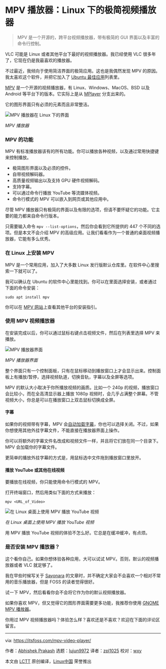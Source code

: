 MPV 播放器：Linux 下的极简视频播放器
======

> MPV 是一个开源的，跨平台视频播放器，带有极简的 GUI 界面以及丰富的命令行控制。

VLC 可能是 Linux 或者其他平台下最好的视频播放器。我已经使用 VLC 很多年了，它现在仍是我最喜欢的播放器。

不过最近，我倾向于使用简洁界面的极简应用。这也是我偶然发现 MPV 的原因。我太喜欢这个软件，并把它加入了 [Ubuntu 最佳应用][1]列表里。

[MPV][2] 是一个开源的视频播放器，有 Linux、Windows、MacOS、BSD 以及 Android 等平台下的版本。它实际上是从 [MPlayer][3] 分支出来的。

它的图形界面只有必须的元素而且非常整洁。

![MPV 播放器在 Linux 下的界面][4]

*MPV 播放器*

### MPV 的功能

MPV 有标准播放器该有的所有功能。你可以播放各种视频，以及通过常用快捷键来控制播放。

  * 极简图形界面以及必须的控件。
  * 自带视频解码器。
  * 高质量视频输出以及支持 GPU 硬件视频解码。
  * 支持字幕。
  * 可以通过命令行播放 YouTube 等流媒体视频。
  * 命令行模式的 MPV 可以嵌入到网页或其他应用中。

尽管 MPV 播放器只有极简的界面以及有限的选项，但请不要怀疑它的功能。它主要的能力都来自命令行版本。

只需要输入命令 `mpv --list-options`，然后你会看到它所提供的 447 个不同的选项。但是本文不会介绍 MPV 的高级应用。让我们看看作为一个普通的桌面视频播放器，它能有多么优秀。

### 在 Linux 上安装 MPV

MPV 是一个常用应用，加入了大多数 Linux 发行版默认仓库里。在软件中心里搜索一下就可以了。

我可以确认在 Ubuntu 的软件中心里能找到。你可以在里面选择安装，或者通过下面的命令安装：

```
sudo apt install mpv
```

你可以在 [MPV 网站][5]上查看其他平台的安装指引。

### 使用 MPV 视频播放器

在安装完成以后，你可以通过鼠标右键点击视频文件，然后在列表里选择 MPV 来播放。

![MPV 播放器界面][6]

*MPV 播放器界面*

整个界面只有一个控制面板，只有在鼠标移动到播放窗口上才会显示出来。控制面板上有播放/暂停，选择视频轨道，切换音轨，字幕以及全屏等选项。

MPV 的默认大小取决于你所播放视频的画质。比如一个 240p 的视频，播放窗口会比较小，而在全高清显示器上播放 1080p 视频时，会几乎占满整个屏幕。不管视频大小，你总是可以在播放窗口上双击鼠标切换成全屏。

#### 字幕

如果你的视频带有字幕，MPV 会[自动加载字幕][7]，你也可以选择关闭。不过，如果你想使用其他外挂字幕文件，不能直接在播放器界面上操作。

你可以将额外的字幕文件名改成和视频文件一样，并且将它们放在同一个目录下。MPV 会加载你的字幕文件。

更简单的播放外挂字幕的方式是，用鼠标选中文件拖到播放窗口里放开。

#### 播放 YouTube 或其他在线视频

要播放在线视频，你只能使用命令行模式的 MPV。

打开终端窗口，然后用类似下面的方式来播放：

```
mpv <URL_of_Video>
```

![在 Linux 桌面上使用 MPV 播放 YouTube 视频][8]

*在 Linux 桌面上使用 MPV 播放 YouTube 视频*

用 MPV 播放 YouTube 视频的体验不怎么好。它总是在缓冲缓冲，有点烦。

### 是否安装 MPV 播放器？

这个看你自己。如果你想体验各种应用，大可以试试 MPV。否则，默认的视频播放器或者 VLC 就足够了。

我在早些时候写关于 [Sayonara][9] 的文章时，并不确定大家会不会喜欢一个相对不常用的音乐播放器，但是 FOSS 的读者觉得很好。

试一下 MPV，然后看看你会不会将它作为你的默认视频播放器。

如果你喜欢 MPV，但又觉得它的图形界面需要更多功能，我推荐你使用 [GNOME MPV 播放器][10]。

你用过 MPV 视频播放器吗？体验怎么样？喜欢还是不喜欢？欢迎在下面的评论区留言。

--------------------------------------------------------------------------------

via: https://itsfoss.com/mpv-video-player/

作者：[Abhishek Prakash][a]
选题：[lujun9972](https://github.com/lujun9972)
译者：[zpl1025](https://github.com/zpl1025)
校对：[wxy](https://github.com/wxy)

本文由 [LCTT](https://github.com/LCTT/TranslateProject) 原创编译，[Linux中国](https://linux.cn/) 荣誉推出

[a]: https://itsfoss.com/author/abhishek/
[1]:https://itsfoss.com/best-ubuntu-apps/
[2]:https://mpv.io/
[3]:http://www.mplayerhq.hu/design7/news.html
[4]:https://4bds6hergc-flywheel.netdna-ssl.com/wp-content/uploads/2018/08/mpv-player.jpg
[5]:https://mpv.io/installation/
[6]:https://4bds6hergc-flywheel.netdna-ssl.com/wp-content/uploads/2018/08/mpv-player-interface.png
[7]:https://itsfoss.com/how-to-play-movie-with-subtitles-on-samsung-tv-via-usb/
[8]:https://4bds6hergc-flywheel.netdna-ssl.com/wp-content/uploads/2018/08/play-youtube-videos-on-mpv-player.jpeg
[9]:https://itsfoss.com/sayonara-music-player/
[10]:https://gnome-mpv.github.io/
